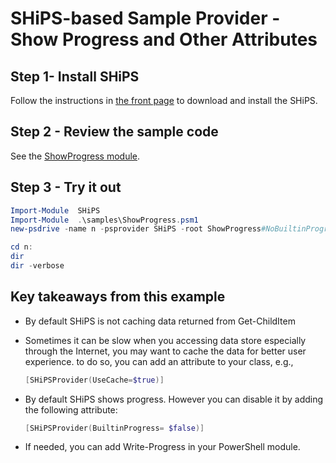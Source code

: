 # SHiPS-based Sample Provider - Show Progress and Other Attributes

## Step 1- Install SHiPS

Follow the instructions in [the front page][readme] to download and install the SHiPS.

## Step 2 - Review the sample code
See the [ShowProgress module][sp].

## Step 3 - Try it out

``` PowerShell
Import-Module  SHiPS                   
Import-Module  .\samples\ShowProgress.psm1
new-psdrive -name n -psprovider SHiPS -root ShowProgress#NoBuiltinProgress

cd n:
dir
dir -verbose

```

## Key takeaways from this example
- By default SHiPS is not caching data returned from Get-ChildItem
- Sometimes it can be slow when you accessing data store especially through the Internet,
you may want to cache the data for better user experience.
to do so, you can add an attribute to your class, e.g.,

  ``` PowerShell
  [SHiPSProvider(UseCache=$true)]

  ```
- By default SHiPS shows progress. However you can disable it by adding the following attribute:

  ``` PowerShell
  [SHiPSProvider(BuiltinProgress= $false)]

  ```
- If needed, you can add Write-Progress in your PowerShell module.

[readme]: ../README.md#Installing-SHiPS
[sp]:../samples/ShowProgress.psm1
